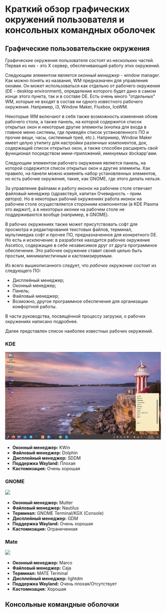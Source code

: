 # Краткий обзор графических окружений пользователя и консольных командных оболочек

## Графические пользовательские окружения

Графические окружения пользователя состоят из нескольких частей. Первая из них -
это X сервер, обеспечивающий работу этих окружений.

Следующим элементом является *оконный менеджер* - window manager. Как можно
понять из названия, WM предназначен для управления окнами. Он может
использоваться как отдельно от рабочего окружения (DE - desktop environment),
определение которого будет дано в самом конце этого пункта, так и в составе DE.
Есть очень много "отдельных" WM, которые не входят в состав ни одного известного
рабочего окружения. Например, i3, Window Maker, Fluxbox, IceWM.

Некоторые WM включают в себя также возможность изменения обоев рабочего стола, а
также панель, на которой содержится список открытых окон и некоторые другие
элементы (кнопка для входа в главное меню системы, где приведён список
установленного ПО и прочие вещи, часы, системный трей, etc.). Например, Window
Maker имеет целую утилиту для настройки различных компонентов, док, содержащий
список открытых окон, а также способен расширять свой функционал посредством
мини-приложений, именуемых dockapp'ами.

Следующим элементом рабочего окружения является панель, на которой содержится
список открытых окон и другие элементы. Как правило, на панели можно изменять
набор установленных элементов, но есть рабочие окружения, такие, как GNOME, где
этого делать нельзя.

За управление файлами и работу иконок на рабочем столе отвечает файловый
менеджер (здравствуй, капитан Очевидность - *прим. автора*). Но в некоторых
рабочий окружениях работа иконок на рабочем столе осуществляется сторонним
компонентом (в KDE Plasma это *виджет*), а в некоторых иконки на рабочем столе
не поддерживаются вообще (например, в GNOME).

В рабочих окружениях также может присутствовать софт для просмотра и
редактирования текстовых файлов, терминал, мультимедиа софт и прочее ПО,
предназначенное для конкретного DE. Но есть и исключение: в разработке находится
рабочее окружение Ascetico, содержащее в себе независимое друг от друга
программное обеспечение. Это рабочее окружение ставит своей целью быть простым,
минималистичным и кастомизируемым.

Из всего вышеописанного следует, что *рабочее окружение* состоит из следующего
ПО:

- Дисплейный менеджер;
- Оконный менеджер;
- Панель;
- Файловый менеджер;
- Возможно, другое программное обеспечения для организации комфортной работы.

В части руководства, посвящённой процессу загрузки, о рабочих окружениях
написано подробнее.

Далее представлен список наиболее известных рабочих окружений.

### KDE

![](pic/kde.png)

- **Оконный менеджер:** KWin
- **Файловый менеджер:** Dolphin
- **Дисплейный менеджер:** SDDM
- **Поддержка Wayland:** Плохая
- **Кастомизация:** Очень хорошая

### GNOME

![](pic/gnome.png)

- **Оконный менеджер:** Mutter
- **Файловый менеджер:** Nautilus
- **Терминал:** GNOME Terminal/KGX (Console)
- **Дисплейный менеджер:** GDM
- **Поддержка Wayland:** Очень хорошая
- **Кастомизация:** Ограниченная

### Mate

![](pic/mate.png)

- **Оконный менеджер:** Marco
- **Файловый менеджер:** Caja
- **Терминал:** MATE Terminal
- **Дисплейный менеджер:** lightdm
- **Поддержка Wayland:** Очень плохая/Отсутствует
- **Кастомизация:** Хорошая

## Консольные командные оболочки


